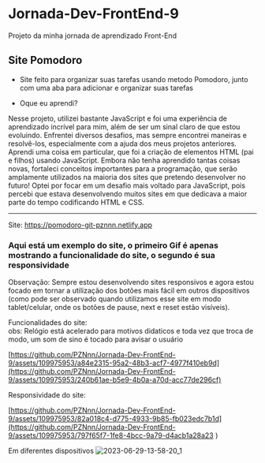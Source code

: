 # Jornada-Dev-FrontEnd-9
Projeto da minha jornada de aprendizado Front-End

<h2>Site Pomodoro</h2>

- Site feito para organizar suas tarefas usando metodo Pomodoro, junto com uma aba para adicionar e organizar suas tarefas

- Oque eu aprendi?
<p>Nesse projeto, utilizei bastante JavaScript e foi uma experiência de aprendizado incrível para mim, além de ser um sinal claro de que estou evoluindo. Enfrentei diversos desafios, mas sempre encontrei maneiras 
  e resolvê-los, especialmente com a ajuda dos meus projetos anteriores. Aprendi uma coisa em particular, que foi a criação de elementos HTML (pai e filhos) usando JavaScript. Embora não tenha aprendido tantas coisas 
  novas, fortaleci conceitos importantes para a programação, que serão amplamente utilizados na maioria dos sites que pretendo desenvolver no futuro! Optei por focar em um desafio mais voltado para JavaScript, pois 
  percebi que estava desenvolvendo muitos sites em que dedicava a maior parte do tempo codificando HTML e CSS.</p>

----
Site:
https://pomodoro-git-pznnn.netlify.app

<h3>Aqui está um exemplo do site, o primeiro Gif é apenas mostrando a funcionalidade do site, o segundo é sua responsividade</h3>

<p>Observação: Sempre estou desenvolvendo sites responsivos e agora estou focado em tornar a utilização dos botões mais fácil em outros dispositivos (como pode ser observado quando utilizamos esse site em modo 
  tablet/celular, onde os botões de pause, next e reset estão visíveis).</p>


Funcionalidades do site:<br>
obs: Relógio está acelerado para motivos didaticos e toda vez que troca de modo, um som de sino é tocado para avisar o usuário

[https://github.com/PZNnn/Jornada-Dev-FrontEnd-9/assets/109975953/a84e2315-95a2-48b3-acf7-4977f410eb9d](https://github.com/PZNnn/Jornada-Dev-FrontEnd-9/assets/109975953/240b61ae-b5e9-4b0a-a70d-acc77de296cf)

Responsividade do site:

[https://github.com/PZNnn/Jornada-Dev-FrontEnd-9/assets/109975953/82a018c4-d775-4933-9b85-fb023edc7b1d](https://github.com/PZNnn/Jornada-Dev-FrontEnd-9/assets/109975953/797f65f7-1fe8-4bcc-9a79-d4acb1a28a23
)


Em diferentes dispositivos
![2023-06-29-13-58-20_1](https://github.com/PZNnn/Jornada-Dev-FrontEnd-9/assets/109975953/e2f2e19d-8154-40fa-be04-059e766ecfc1)  
